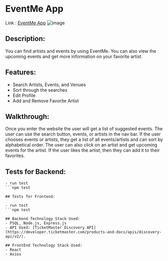 # EventMe App

Link : [EventMe App](eventme-app.surge.sh)
![image]()

## Description:
You can find artists and events by using EventMe. You can also view the upcoming events and get more information on your favorite artist. 

## Features:
- Search Artists, Events, and Venues
- Sort through the searches
- Edit Profile
- Add and Remove Favorite Artist

## Walkthrough:
Once you enter the website the user will get a list of suggested events. 
The user can use the search button, events, or artists in the nav bar. 
If the user chooses events or artists, they get a list of all events/artists and can sort by alphabetical order. 
The user can also click on an artist and get upcoming events for the artist. 
If the user likes the artist, then they can add it to their favorites. 



## Tests for Backend:

   ```
- run test
   ```npm test

## Tests for Frontend:
   
- run test
   ```npm test

## Backend Technology Stack Used:
- PSQL, Node.js, Express.js
- API Used: [TicketMaster Discovery API](https://developer.ticketmaster.com/products-and-docs/apis/discovery-api/v2/).

## FrontEnd Technology Stack Used:
- React
- Axios









 
